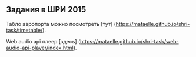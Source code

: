 Задания в ШРИ 2015
----

Табло аэропорта можно посмотреть [тут] (https://mataelle.github.io/shri-task/timetable/).

Web audio api плеер [здесь] (https://mataelle.github.io/shri-task/web-audio-api-player/index.html).
